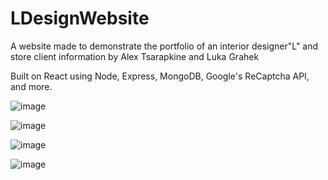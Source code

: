 # LDesignWebsite
A website made to demonstrate the portfolio of an interior designer"L" and store client information by Alex Tsarapkine and Luka Grahek

Built on React using Node, Express, MongoDB, Google's ReCaptcha API, and more.

![image](https://user-images.githubusercontent.com/55962845/219115161-91069d78-5a78-443f-b732-5f6a3f4807f4.png)

![image](https://user-images.githubusercontent.com/55962845/219115622-635c4380-d45b-4d6a-b135-abd4d5af2ba6.png)

![image](https://user-images.githubusercontent.com/55962845/219115496-13388b05-2f9b-43e8-b2c8-a0b3bba9e7ed.png)

![image](https://user-images.githubusercontent.com/55962845/219115740-e25316eb-6907-4541-9dab-46ef787758b8.png)
